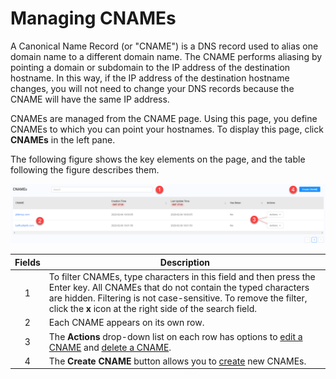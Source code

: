 # Managing CNAMEs 

A Canonical Name Record (or "CNAME") is a DNS record used to alias one domain name to a different domain name. The CNAME performs aliasing by pointing a domain or subdomain to the IP address of the destination hostname. In this way, if the IP address of the destination hostname changes, you will not need to change your DNS records because the CNAME will have the same IP address.

CNAMEs are managed from the CNAME page. Using this page, you define CNAMEs to which you can point your hostnames. To display this page, click **CNAMEs** in the left pane.

The following figure shows the key elements on the page, and the table following the figure describes them.

![null](</docs/resources/images/CNAMES_Overview.png>)

| **Fields** | **Description** |
| :----------: | --------------- |
| 1 | To filter CNAMEs, type characters in this field and then press the Enter key. All CNAMEs that do not contain the typed characters are hidden. Filtering is not case-sensitive. To remove the filter, click the **x** icon at the right side of the search field. |
| 2 | Each CNAME appears on its own row. |
| 3 | The **Actions** drop-down list on each row has options to [edit a CNAME](editing-cname.md) and [delete a CNAME](deleting-cname.md). |
| 4 | The **Create CNAME** button allows you to [create](creating-cname.md) new CNAMEs.|